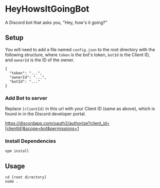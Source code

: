 # HeyHowsItGoingBot
A Discord bot that asks you, "Hey, how's it going?"

## Setup
You will need to add a file named `config.json` to the root directory with the following structure, where `token` is the bot's token, `botId` is the Client ID, and `ownerId` is the ID of the owner.
```
{
  "token": "...",
  "ownerId": "...",
  "botId": "..."
}
```

### Add Bot to server
Replace `[clientId]` in this url with your Client ID (same as above), which is found in in the Discord developer portal.

https://discordapp.com/oauth2/authorize?client_id=[clientId]&scope=bot&permissions=1

### Install Dependencies
```
npm install
```
## Usage
```
cd [root directory]
node .
```